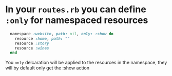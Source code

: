 # In your `routes.rb` you can define `:only` for namespaced resources


```ruby
  namespace :website, path: nil, only: :show do
    resource :home, path: ""
    resource :story
    resource :wines
  end
  ```
  
  You `only` delcaration will be applied to the resources in the namespace, they will by default only get the :show action
  

